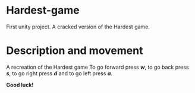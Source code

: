 # **Hardest-game**
First unity project. 
A cracked version of the Hardest game.
# **Description and movement**
A recreation of the Hardest game
To go forward press ***w***, to go back press ***s***, to go right press ***d*** and to go left press ***a***.

**Good luck!**

